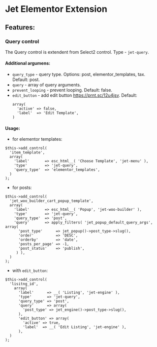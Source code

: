 # Jet Elementor Extension	 		      	    	       	     
   	 	      	    	    	     		
## Features:

### Query control

The Query control is extendent from Select2 control. Type - `jet-query`.

#### Additional argumens:
 - `query_type` - query type. Options: post, elementor_templates, tax. Default: post.
 - `query` - array of query arguments.
 - `prevent_looping` - prevent looping. Default: false.
 - `edit_button` - add edit button https://prnt.sc/12u4jsv. Default:
    ```
    array(
      'active' => false,
      'label'  => 'Edit Template',
    )
    ```

#### Usage:

- for elementor templates:
```
$this->add_control(
  'item_template',
  array(
    'label'       => esc_html__( 'Choose Template', 'jet-menu' ),
    'type'        => 'jet-query',
    'query_type'  => 'elementor_templates',
  )
);
```
- for posts:
```
$this->add_control(
  'jet_woo_builder_cart_popup_template',
  array(
    'label'       => esc_html__( 'Popup', 'jet-woo-builder' ),
    'type'        => 'jet-query',
    'query_type'  => 'post',
    'query'       => apply_filters( 'jet_popup_default_query_args', array(
      'post_type'      => jet_popup()->post_type->slug(),
      'order'          => 'DESC',
      'orderby'        => 'date',
      'posts_per_page' => -1,
      'post_status'    => 'publish',
     ) ),
  )
);
```
- with `edit_button`:
```
$this->add_control(
  'lisitng_id',
    array(
      'label'      => __( 'Listing', 'jet-engine' ),
      'type'       => 'jet-query',
      'query_type' => 'post',
      'query'      => array(
        'post_type' => jet_engine()->post_type->slug(),
      ),
      'edit_button' => array(
        'active' => true,
        'label'  => __( 'Edit Listing', 'jet-engine' ),
      ),
  )
);
```
